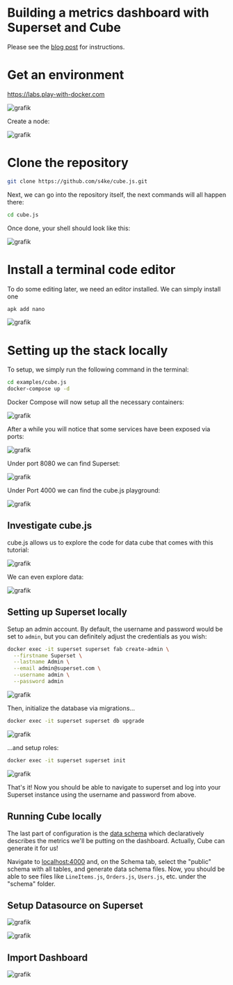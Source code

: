 # Building a metrics dashboard with Superset and Cube

Please see the [blog post](https://cube.dev/blog/building-metrics-dashboard-with-superset/) for instructions.

# Get an environment

https://labs.play-with-docker.com

![grafik](https://user-images.githubusercontent.com/719760/213940741-65388c13-3d38-494f-a40f-6a89474f2550.png)

Create a node:

![grafik](https://user-images.githubusercontent.com/719760/213940796-96f94a91-f779-4f1c-9f74-9f349a3bf136.png)

# Clone the repository

```bash
git clone https://github.com/s4ke/cube.js.git
```

Next, we can go into the repository itself, the next commands will all happen there:

```bash
cd cube.js
```

Once done, your shell should look like this:

![grafik](https://user-images.githubusercontent.com/719760/213940905-de213246-6a95-4634-bbed-53b9289f1a5a.png)

# Install a terminal code editor

To do some editing later, we need an editor installed. We can simply install one

```bash
apk add nano
```

![grafik](https://user-images.githubusercontent.com/719760/213940982-8d5dfeab-7edd-4344-817d-51914251d99b.png)

# Setting up the stack locally

To setup, we simply run the following command in the terminal:

```bash
cd examples/cube.js
docker-compose up -d
```

Docker Compose will now setup all the necessary containers:

![grafik](https://user-images.githubusercontent.com/719760/213941071-101ccd7d-7d02-41da-80ff-0b80ec510cf9.png)

After a while you will notice that some services have been exposed via ports:

![grafik](https://user-images.githubusercontent.com/719760/213941103-6a62cffb-64f6-434f-b6f3-d2ffc0ffb3fe.png)

Under port 8080 we can find Superset:

![grafik](https://user-images.githubusercontent.com/719760/213941121-c1fef348-6176-4fc0-b7e1-2d1e5022b313.png)

Under Port 4000 we can find the cube.js playground:

![grafik](https://user-images.githubusercontent.com/719760/213941141-e2f9aa79-b705-414a-b525-accf5782ff6f.png)

## Investigate cube.js

cube.js allows us to explore the code for data cube that comes with this tutorial:

![grafik](https://user-images.githubusercontent.com/719760/213941237-8abe95c3-9f9d-465b-b6ef-5df2098a6ca4.png)

We can even explore data:

![grafik](https://user-images.githubusercontent.com/719760/213941189-67967d3d-11b3-4546-ba64-0110c1d0eea6.png)


## Setting up Superset locally

Setup an admin account. By default, the username and password would be set to `admin`, but you can definitely adjust the credentials as you wish:

```bash
docker exec -it superset superset fab create-admin \
  --firstname Superset \
  --lastname Admin \
  --email admin@superset.com \
  --username admin \
  --password admin
```

![grafik](https://user-images.githubusercontent.com/719760/213941487-64cef2a7-9e6c-4d21-9342-1f1e0fd3eb8f.png)


Then, initialize the database via migrations...

```bash
docker exec -it superset superset db upgrade
```

![grafik](https://user-images.githubusercontent.com/719760/213941526-a9462274-5928-4d48-9bd4-90ca96623109.png)

...and setup roles:

```bash
docker exec -it superset superset init
```

![grafik](https://user-images.githubusercontent.com/719760/213941577-bb1e9af7-baa4-4221-83a4-67af5b8a2046.png)

That's it! Now you should be able to navigate to superset and log into your Superset instance using the username and password from above.

## Running Cube locally

The last part of configuration is the [data schema](https://cube.dev/docs/schema/getting-started) which declaratively describes the metrics we'll be putting on the dashboard. Actually, Cube can generate it for us!

Navigate to [localhost:4000](http://localhost:4000) and, on the Schema tab, select the "public" schema with all tables, and generate data schema files. Now, you should be able to see files like `LineItems.js`, `Orders.js`, `Users.js`, etc. under the "schema" folder.

## Setup Datasource on Superset

![grafik](https://user-images.githubusercontent.com/719760/213317812-874f7d5b-a75d-40ae-9df1-b3dd07fe6381.png)


![grafik](https://user-images.githubusercontent.com/719760/213317751-1b44a98f-20d6-4d7f-bf3d-3ebb64261203.png)


## Import Dashboard

![grafik](https://user-images.githubusercontent.com/719760/213317918-40836b20-4da2-4ff9-a027-a176967f4f9f.png)




